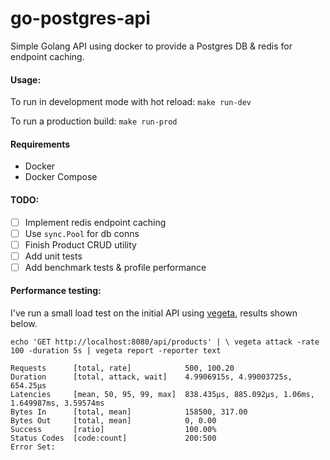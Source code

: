 # go-postgres-api
Simple Golang API using docker to provide a Postgres DB & redis for endpoint caching.

#### Usage:

To run in development mode with hot reload:
`make run-dev`

To run a production build:
`make run-prod`

#### Requirements
- Docker
- Docker Compose

#### TODO:
- [ ] Implement redis endpoint caching
- [ ] Use `sync.Pool` for db conns
- [ ] Finish Product CRUD utility
- [ ] Add unit tests
- [ ] Add benchmark tests & profile performance

#### Performance testing:
I've run a small load test on the initial API using [vegeta](https://github.com/tsenart/vegeta), results shown below.

`echo 'GET http://localhost:8080/api/products' | \
    vegeta attack -rate 100 -duration 5s | vegeta report -reporter text`

```
Requests      [total, rate]            500, 100.20
Duration      [total, attack, wait]    4.9906915s, 4.99003725s, 654.25µs
Latencies     [mean, 50, 95, 99, max]  838.435µs, 885.092µs, 1.06ms, 1.649987ms, 3.59574ms
Bytes In      [total, mean]            158500, 317.00
Bytes Out     [total, mean]            0, 0.00
Success       [ratio]                  100.00%
Status Codes  [code:count]             200:500
Error Set:
```
